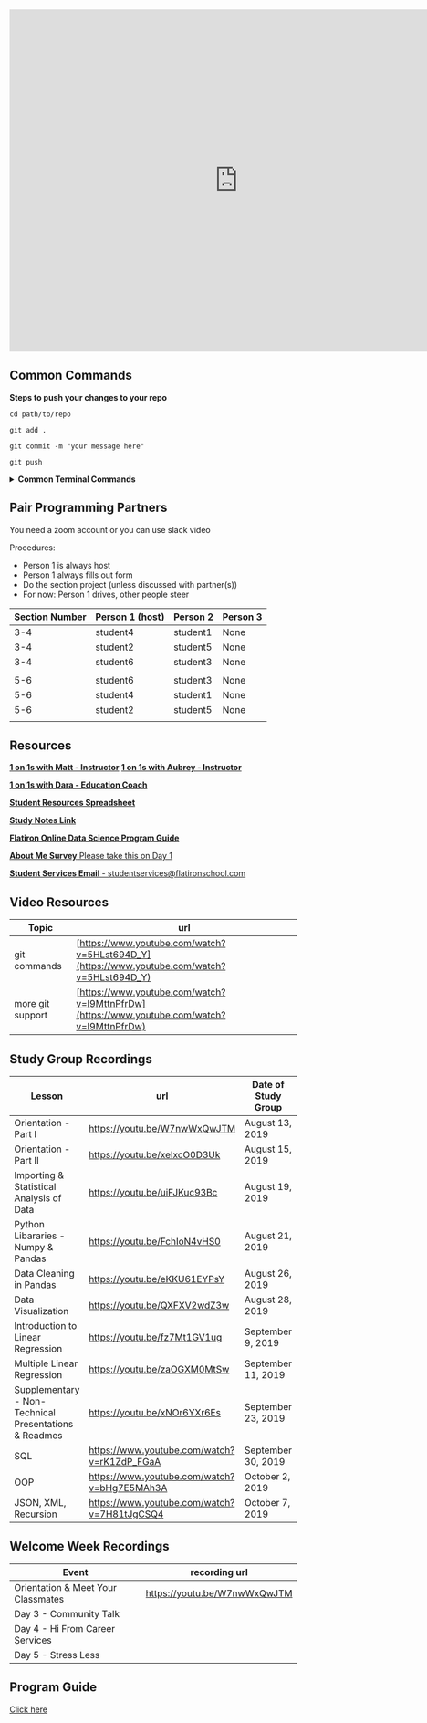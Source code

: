 <!--- Calendar iframe goes below --->
<iframe src="https://calendar.google.com/calendar/embed?src=flatironschool.com_392nm1i0i317gmmvqnvc6tih3s%40group.calendar.google.com&ctz=America%2FNew_York" style="border: 0" width="800" height="600" frameborder="0" scrolling="no"></iframe>

## Common Commands

**Steps to push your changes to your repo**

```
cd path/to/repo

git add .

git commit -m "your message here"

git push
```

<details>
<summary style="font-weight:bold;">Common Terminal Commands</summary>


|command | command will |
| -------| -------------| 
| ls     | list all files in directory | 
| cd     | change directory | 
| mkdir  | create a new directory | 
| cd ..  | will change directory to parent directory |
|        | (the directory above your current directory |
| jupyter notebook | opens jupyter notebook in current directory | 

</details>


<!--- Pair Programming Section --->
## Pair Programming Partners
You need a zoom account or you can use slack video

Procedures:
* Person 1 is always host
* Person 1 always fills out form
* Do the section project (unless discussed with partner(s))
* For now: Person 1 drives, other people steer

| Section Number| Person 1 (host) | Person 2 | Person 3|
| --------------| ----------------| ---------| --------|
|3-4|student4|student1|None|
|3-4|student2|student5|None|
|3-4|student6|student3|None|
|||||
|5-6|student6|student3|None|
|5-6|student4|student1|None|
|5-6|student2|student5|None|
|||||
<!---
|7-8|student1|student2|None|
|7-8|student5|student4|None|
|7-8|student3|student6|None|
|||||
|9-10|student6|student2|None|
|9-10|student4|student5|None|
|9-10|student1|student3|None|
|||||
|11-12|student6|student5|None|
|11-12|student2|student4|None|
|11-12|student3|student1|None|
|||||
|13-14|student6|student1|None|
|13-14|student2|student3|None|
|13-14|student4|student5|None|
|||||
|15-16|student3|student6|None|
|15-16|student4|student1|None|
|15-16|student2|student5|None|
|||||
|17-18|student1|student3|None|
|17-18|student5|student6|None|
|17-18|student2|student4|None|
|||||
|19-20|student5|student1|None|
|19-20|student2|student6|None|
|19-20|student4|student3|None|
|||||
|21-22|student4|student3|None|
|21-22|student2|student5|None|
|21-22|student1|student6|None|
|||||
|23-24|student5|student4|None|
|23-24|student1|student2|None|
|23-24|student3|student6|None|
|||||
|25-26|student4|student2|None|
|25-26|student1|student6|None|
|25-26|student5|student3|None|
|||||
|27-28|student6|student1|None|
|27-28|student5|student2|None|
|27-28|student3|student4|None|
|||||
|29-30|student4|student3|None|
|29-30|student6|student5|None|
|29-30|student1|student2|None|
|||||
|31-32|student6|student5|None|
|31-32|student1|student4|None|
|31-32|student3|student2|None|
|||||
|33-34|student5|student4|None|
|33-34|student2|student1|None|
|33-34|student3|student6|None|
|||||
|35-36|student3|student1|None|
|35-36|student6|student4|None|
|35-36|student5|student2|None|
|||||
|37-38|student5|student3|None|
|37-38|student6|student1|None|
|37-38|student4|student2|None|
|||||
|39-40|student3|student4|None|
|39-40|student1|student5|None|
|39-40|student2|student6|None|
|||||
|41-42|student5|student1|None|
|41-42|student2|student4|None|
|41-42|student3|student6|None|
|||||
|43-44|student6|student4|None|
|43-44|student2|student3|None|
|43-44|student5|student1|None|
|||||
|45-46|student4|student2|None|
|45-46|student3|student5|None|
|45-46|student6|student1|None|
|||||
|47-48|student6|student3|None|
|47-48|student1|student2|None|
|47-48|student5|student4|None|
|||||
this end-tag is closing the comment on the table --->
<!--- paste pair programming table above --->

<!--- Resources Section --->

## Resources

[**1 on 1s with Matt - Instructor**](https://go.oncehub.com/1on1withMatt)
[**1 on 1s with Aubrey - Instructor**](https://go.oncehub.com/1on1withAubrey)

[**1 on 1s with Dara - Education Coach**](https://darapaoletti.youcanbook.me)

[**Student Resources Spreadsheet**](https://docs.google.com/spreadsheets/d/1CNGDhjcQZDRx2sWByd2v-mgUOjy13Cd_hQYVXPuzEDE/edit#gid=666583018)

[**Study Notes Link**](https://github.com/cyranothebard/ds_career_studygroupnotes)

[**Flatiron Online Data Science Program Guide**](https://drive.google.com/file/d/19A8VN5AIjTfF0iayuW__elrVGb5_d7Bh/view?usp=sharing)

[**About Me Survey** Please take this on Day 1](https://forms.gle/SJWWi5WJQsGRBitSA)

[**Student Services Email** - studentservices@flatironschool.com](mailto:studentservices@flatironschool.com)

<!--- Video Resources --->

## Video Resources

|Topic| url |
|-----|-----|
|git commands|[https://www.youtube.com/watch?v=5HLst694D_Y](https://www.youtube.com/watch?v=5HLst694D_Y) | 
|more git support|[https://www.youtube.com/watch?v=I9MttnPfrDw](https://www.youtube.com/watch?v=I9MttnPfrDw) | 

<!----- Below are all of the Mod Project Rubrics in a tablel--->
<!--- Mod Project Rubrics
## Project Rubrics + Video Explanation
|Rubric | Video |
|-------|-------|
|[Mod 1](https://drive.google.com/open?id=1WCkKzf9utHWuBMrrYoCr1PkIDmWq-4T7) | |
|[Mod 2](https://drive.google.com/open?id=1HfDSYlQUAOgfziiXcrOYyXcg1c-tTNGS) | |
|[Mod 3](https://drive.google.com/open?id=1cv4bzl3i_oi9T4lsNxL9wpS5pFQ5gbOW) | |
|[Mod 4](https://drive.google.com/open?id=1vkW6SvbXfUyrs-q_C6O9Xj0JbEuKz-4n) | |
|Capstone]() | |
--->

## Study Group Recordings
|Lesson| url | Date of Study Group | Github Repo |
|------|-----| ---- | --- |
| Orientation - Part I | https://youtu.be/W7nwWxQwJTM | August 13, 2019 | - |
| Orientation - Part II | https://youtu.be/xeIxcO0D3Uk | August 15, 2019| - |
| Importing & Statistical Analysis of Data | https://youtu.be/uiFJKuc93Bc | August 19, 2019 | https://github.com/cyranothebard/ds_career_studygroupnotes/blob/master/M01S03.ipynb |
| Python Libararies - Numpy & Pandas| https://youtu.be/FchIoN4vHS0 | August 21, 2019| - |
| Data Cleaning in Pandas | https://youtu.be/eKKU61EYPsY | August 26, 2019| - |
| Data Visualization | https://youtu.be/QXFXV2wdZ3w | August 28, 2019| - |
| Introduction to Linear Regression | https://youtu.be/fz7Mt1GV1ug | September 9, 2019| - |
| Multiple Linear Regression | https://youtu.be/zaOGXM0MtSw | September 11, 2019| - |
| Supplementary - Non-Technical Presentations & Readmes | https://youtu.be/xNOr6YXr6Es | September 23, 2019 | - |
| SQL | https://www.youtube.com/watch?v=rK1ZdP_FGaA | September 30, 2019 | https://github.com/matthewsparr/Data-Science-Lessons/tree/master/SQL |
| OOP | https://www.youtube.com/watch?v=bHg7E5MAh3A | October 2, 2019 | https://github.com/matthewsparr/Data-Science-Lessons/tree/master/OOP |
| JSON, XML, Recursion | https://www.youtube.com/watch?v=7H81tJgCSQ4 | October 7, 2019 | https://github.com/matthewsparr/Data-Science-Lessons/tree/master/JSON-XML-Recur

## Welcome Week Recordings
| Event | recording url |
|-------|---------------|
|Orientation & Meet Your Classmates | https://youtu.be/W7nwWxQwJTM |
|Day 3 - Community Talk | |
|Day 4 - Hi From Career Services| |
|Day 5 - Stress Less | |

## Program Guide
[Click here](https://help.learn.co/online-immersive-bootcamps/what-if-i-cant-keep-up-with-my-cohort)
